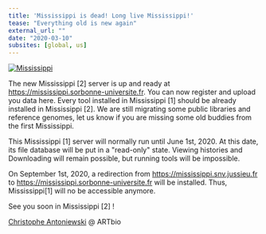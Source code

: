 ```yaml
---
title: 'Mississippi is dead! Long live Mississippi!'
tease: "Everything old is new again"
external_url: ""
date: "2020-03-10"
subsites: [global, us]
---
```


[<img class="float-right" src="/use/mississippi/mississippi-logo.png" alt="Mississippi" />](https://mississippi.sorbonne-universite.fr/)

The new Mississippi [2] server is up and ready at
https://mississippi.sorbonne-universite.fr. You can now register and upload you data here. Every tool installed in Mississippi [1] should be already installed in Mississippi [2]. We are still migrating some public libraries and reference genomes, let us know if you are missing some old buddies from the first Mississippi.

This Mississippi [1] server will normally run until June 1st, 2020. At this date, its file database will be put in a "read-only" state. Viewing histories and Downloading will remain possible, but running tools will be impossible.

On September 1st, 2020, a redirection from https://mississippi.snv.jussieu.fr to https://mississippi.sorbonne-universite.fr will be installed. Thus,
Mississippi[1] will no be accessible anymore.

See you soon in Mississippi [2] !

[Christophe Antoniewski](https://www.ibps.upmc.fr/en/ibps/directory/5328-Christophe-Antoniewski) @ ARTbio

